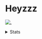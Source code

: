 # Heyzzz  

[![.](https://skillicons.dev/icons?i=js,java)](https://skillicons.dev)  

<details>
<summary>Stats</summary
<!--START_SECTION:waka-->

```text
JavaScript   14 hrs 33 mins  ███████████████████░░░░░░   76.47 %
CSS          3 hrs 4 mins    ████░░░░░░░░░░░░░░░░░░░░░   16.19 %
JSON         1 hr 7 mins     █▒░░░░░░░░░░░░░░░░░░░░░░░   05.89 %
Java         15 mins         ▒░░░░░░░░░░░░░░░░░░░░░░░░   01.33 %
HTML         1 min           ░░░░░░░░░░░░░░░░░░░░░░░░░   00.10 %
```

<!--END_SECTION:waka-->
</details>
